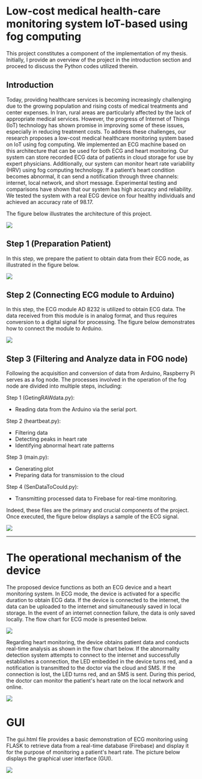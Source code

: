 # Low-cost medical health-care monitoring system IoT-based using fog computing

This project constitutes a component of the implementation of my thesis. Initially, I provide an overview of the project in the introduction section and proceed to discuss the Python codes utilized therein.

## **Introduction**

Today, providing healthcare services is becoming increasingly challenging due to the growing population and rising costs
of medical treatments and center expenses. In Iran, rural areas are particularly affected by the lack of appropriate
medical services. However, the progress of Internet of Things (IoT) technology has shown promise in improving some of
these issues, especially in reducing treatment costs.
To address these challenges, our research proposes a low-cost medical healthcare monitoring system based on IoT using
fog computing. We implemented an ECG machine based on this architecture that can be used for both ECG and heart
monitoring. Our system can store recorded ECG data of patients in cloud storage for use by expert physicians.
Additionally, our system can monitor heart rate variability (HRV) using fog computing technology. If a patient’s heart
condition becomes abnormal, it can send a notification through three channels: internet, local network, and short
message.
Experimental testing and comparisons have shown that our system has high accuracy and reliability. We tested the
system with a real ECG device on four healthy individuals and achieved an accuracy rate of 98.17.

The figure below illustrates the architecture of this project.

![](https://s8.uupload.ir/files/picture1_uy09.jpg)




## Step 1 (Preparation Patient)

In this step, we prepare the patient to obtain data from their ECG node, as illustrated in the figure below.

![](https://s8.uupload.ir/files/picture2_tr2c.jpg)


## Step 2 (Connecting ECG module to Arduino)

In this step, the ECG module AD 8232 is utilized to obtain ECG data. The data received from this module is in analog format, and thus requires conversion to a digital signal for processing. The figure below demonstrates how to connect the module to Arduino.

![](https://s8.uupload.ir/files/picture3_hm1q.jpg)


## Step 3 (Filtering and Analyze data in FOG node)

Following the acquisition and conversion of data from Arduino, Raspberry Pi serves as a fog node. The processes involved in the operation of the fog node are divided into multiple steps, including:

Step 1 (GetingRAWdata.py):
* Reading data from the Arduino via the serial port.

Step 2 (heartbeat.py):
* Filtering data
* Detecting peaks in heart rate
* Identifying abnormal heart rate patterns

Step 3 (main.py):
* Generating plot
* Preparing data for transmission to the cloud

Step 4 (SenDataToCould.py):
* Transmitting processed data to Firebase for real-time monitoring.


Indeed, these files are the primary and crucial components of the project. Once executed, the figure below displays a sample of the ECG signal.

![](https://s8.uupload.ir/files/picture4_6z15.png)

***
# The operational mechanism of the device

The proposed device functions as both an ECG device and a heart monitoring system. In ECG mode, the device is activated for a specific duration to obtain ECG data. If the device is connected to the internet, the data can be uploaded to the internet and simultaneously saved in local storage. In the event of an internet connection failure, the data is only saved locally. The flow chart for ECG mode is presented below.

![](https://s8.uupload.ir/files/picture5_mbcb.jpg)


Regarding heart monitoring, the device obtains patient data and conducts real-time analysis as shown in the flow chart below. If the abnormality detection system attempts to connect to the internet and successfully establishes a connection, the LED embedded in the device turns red, and a notification is transmitted to the doctor via the cloud and SMS. If the connection is lost, the LED turns red, and an SMS is sent. During this period, the doctor can monitor the patient's heart rate on the local network and online.

![](https://s8.uupload.ir/files/picture6_192o.jpg)


# GUI

The gui.html file provides a basic demonstration of ECG monitoring using FLASK to retrieve data from a real-time database (Firebase) and display it for the purpose of monitoring a patient's heart rate. The picture below displays the graphical user interface (GUI).

![](https://s8.uupload.ir/files/ecg-monitoring_v8k9.gif)





